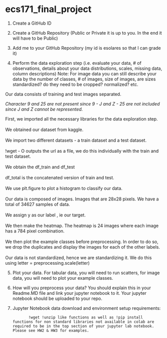 # ecs171_final_project

1. Create a GitHub ID

2. Create a GitHub Repository (Public or Private it is up to you. In the end it will have to be Public)

3. Add me to your GitHub Repository (my id is esolares so that I can grade it)

4. Perform the data exploration step (i.e. evaluate your data, # of observations, details about your data distributions, scales, missing data, column descriptions) Note: For image data you can still describe your data by the number of classes, # of images, size of images, are sizes standardized? do they need to be cropped? normalized? etc.

Our data consists of training and test images separated.

*Character 9 and 25 are not present since 9 - J and Z - 25 are not included since J and Z cannot be represented.*

First, we imported all the necessary libraries for the data exploration step.
<br><br>
We obtained our dataset from kaggle.
<br><br>
We import two different datasets - a train dataset and a test dataset.
<br><br>
!wget - O outputs the url as a file, we do this individually with the train and test dataset.
<br><br>
We obtain the df_train and df_test
<br><br>
df_total is the concatenated version of train and test.
<br><br>
We use plt.figure to plot a histogram to classify our data.
<br><br>
Our data is composed of images. Images that are 28x28 pixels. We have a total of 34627 samples of data. 
<br><br>
We assign y as our label , ie our target.
<br><br>
We then make the heatmap. The heatmap is 24 images where each image has a 784 pixel combination. 
<br><br>
We then plot the example classes before preprocessing. In order to do so, we drop the duplicates and display the images for each of the other labels.
<br><br>
Our data is not standardized, hence we are standardizing it.
We do this using letter = preprocessing.scale(letter)

5. Plot your data. For tabular data, you will need to run scatters, for image data, you will need to plot your example classes.



6. How will you preprocess your data? You should explain this in your Readme.MD file and link your jupyter notebook to it. Your jupyter notebook should be uploaded to your repo.



7. Jupyter Notebook data download and environment setup requirements: 



              !wget !unzip like functions as well as !pip install functions for non standard libraries not available in colab are required to be in the top section of your jupyter lab notebook. Please see HW2 & HW3 for examples.
